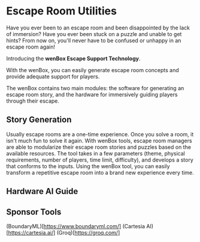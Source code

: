 # Escape Room Utilities #

Have you ever been to an escape room and been disappointed by the lack of immersion? Have you ever been stuck on a puzzle and unable to get hints? From now on, you'll never have to be confused or unhappy in an escape room again!

Introducing the **wenBox Escape Support Technology**.

With the wenBox, you can easily generate escape room concepts and provide adequate support for players.

The wenBox contains two main modules: the software for generating an escape room story, and the hardware for immersively guiding players through their escape.

## Story Generation ##
Usually escape rooms are a one-time experience. Once you solve a room, it isn't much fun to solve it again. With wenBox tools, escape room managers are able to modularize their escape room stories and puzzles based on the available resources. The tool takes in a few parameters (theme, physical requirements, number of players, time limit, difficulty), and develops a story that conforms to the inputs. Using the wenBox tool, you can easily transform a repetitive escape room into a brand new experience every time.

## Hardware AI Guide ##


## Sponsor Tools ##
(BoundaryML)[https://www.boundaryml.com/]
(Cartesia AI)[https://cartesia.ai/]
(Groq)[https://groq.com/]
